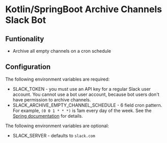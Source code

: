 # Kotlin/SpringBoot Archive Channels Slack Bot

## Funtionality

* Archive all empty channels on a cron schedule

## Configuration

The following environment variables are required:

* SLACK_TOKEN - you must use an API key for a regular Slack user account. You cannot use a bot user account, because bot users don't have permission to archive channels.
* SLACK_ARCHIVE_EMPTY_CHANNEL_SCHEDULE - 6 field cron pattern.
For example, `(0 0 1 * * *)` is 1am every day of the week. See the [Spring documentation](http://docs.spring.io/spring/docs/current/spring-framework-reference/html/scheduling.html#scheduling-annotation-support-scheduled) for details.

The following environment variables are optional:

* SLACK_SERVER - defaults to `slack.com`
